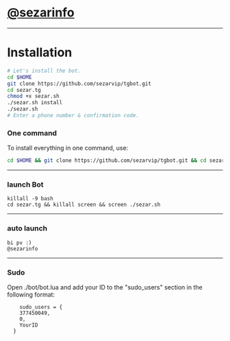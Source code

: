 # [@sezarinfo](https://telegram.me/sezarinfo)


* * *


# Installation

```sh
# Let's install the bot.
cd $HOME
git clone https://github.com/sezarvip/tgbot.git
cd sezar.tg
chmod +x sezar.sh
./sezar.sh install
./sezar.sh 
# Enter a phone number & confirmation code.
```
### One command
To install everything in one command, use:
```sh
cd $HOME && git clone https://github.com/sezarvip/tgbot.git && cd sezar.tg && chmod +x sezar.sh && ./sezar.sh install && ./sezar.sh
```

* * *

### launch Bot

```
killall -9 bash
cd sezar.tg && killall screen && screen ./sezar.sh
```

* * *


### auto launch 
```
bi pv :)
@sezarinfo
```

* * *


### Sudo

Open ./bot/bot.lua and add your ID to the "sudo_users" section in the following format:
```
    sudo_users = {
    377450049,
    0,
    YourID
  }
